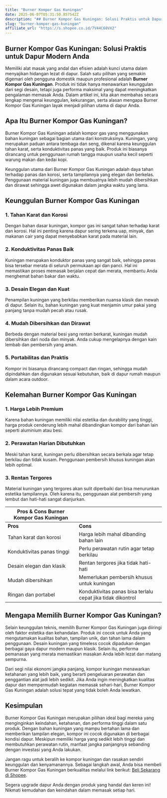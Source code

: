 ```yaml
---
title: "Burner Kompor Gas Kuningan"
date: 2025-06-07T05:31:50.857542Z
description: "## Burner Kompor Gas Kuningan: Solusi Praktis untuk Dapur Modern Anda..."
slug: "burner-kompor-gas-kuningan"
affiliate_url: "https://s.shopee.co.id/7V44C68VX2"
---
```

## Burner Kompor Gas Kuningan: Solusi Praktis untuk Dapur Modern Anda

Memiliki alat masak yang andal dan efisien adalah kunci utama dalam menyajikan hidangan lezat di dapur. Salah satu pilihan yang semakin digemari oleh pengguna domestik maupun profesional adalah **Burner Kompor Gas Kuningan**. Produk ini tidak hanya menawarkan keunggulan dari segi desain, tetapi juga performa maksimal yang dapat meningkatkan pengalaman memasak Anda. Dalam artikel ini, kita akan membahas secara lengkap mengenai keunggulan, kekurangan, serta alasan mengapa Burner Kompor Gas Kuningan layak menjadi pilihan utama di dapur Anda.

## Apa Itu Burner Kompor Gas Kuningan?

Burner Kompor Gas Kuningan adalah kompor gas yang menggunakan bahan kuningan sebagai bagian utama dari konstruksinya. Kuningan, yang merupakan paduan antara tembaga dan seng, dikenal karena keunggulan tahan karat, serta konduktivitas panas yang baik. Produk ini biasanya dirancang untuk penggunaan rumah tangga maupun usaha kecil seperti warung makan dan kedai kopi.

Keunggulan utama dari Burner Kompor Gas Kuningan adalah daya tahan terhadap panas dan korosi, serta tampilannya yang elegan dan berkelas. Penggunaan material kuningan juga membuatnya lebih mudah dibersihkan dan dirawat sehingga awet digunakan dalam jangka waktu yang lama.

## Keunggulan Burner Kompor Gas Kuningan

### 1. Tahan Karat dan Korosi
Dengan bahan dasar kuningan, kompor gas ini sangat tahan terhadap karat dan korosi. Hal ini penting karena dapur sering terkena uap, minyak, dan makanan cair yang dapat menyebabkan karat pada material lain.

### 2. Konduktivitas Panas Baik
Kuningan merupakan konduktor panas yang sangat baik, sehingga panas bisa tersebar merata di seluruh permukaan api dan panci. Hal ini memastikan proses memasak berjalan cepat dan merata, membantu Anda menghemat bahan bakar dan waktu.

### 3. Desain Elegan dan Kuat
Penampilan kuningan yang berkilau memberikan nuansa klasik dan mewah di dapur. Selain itu, bahan kuningan yang kuat menjamin umur pakai yang panjang tanpa mudah pecah atau rusak.

### 4. Mudah Dibersihkan dan Dirawat
Berbeda dengan material besi yang rentan berkarat, kuningan mudah dibersihkan dari noda dan minyak. Anda cukup mengelapnya dengan kain lembab dan pembersih yang aman.

### 5. Portabilitas dan Praktis
Kompor ini biasanya dirancang compact dan ringan, sehingga mudah dipindahkan dan digunakan sesuai kebutuhan, baik di dapur rumah maupun dalam acara outdoor.

## Kelemahan Burner Kompor Gas Kuningan

### 1. Harga Lebih Premium
Karena bahan kuningan memiliki nilai estetika dan durability yang tinggi, harga produk cenderung lebih mahal dibandingkan kompor dari bahan lain seperti aluminium atau besi.

### 2. Perawatan Harian Dibutuhkan
Meski tahan karat, kuningan perlu dibersihkan secara berkala agar tetap berkilau dan tidak kusam. Penggunaan pembersih khusus kuningan akan lebih optimal.

### 3. Rentan Tergores
Material kuningan yang tergores akan sulit diperbaiki dan bisa menurunkan estetika tampilannya. Oleh karena itu, penggunaan alat pembersih yang lembut dan hati-hati sangat dianjurkan.

| **Pros & Cons Burner Kompor Gas Kuningan** | |
|---|---|
| **Pros** | **Cons** |
| Tahan karat dan korosi | Harga lebih mahal dibanding bahan lain |
| Konduktivitas panas tinggi | Perlu perawatan rutin agar tetap berkilau |
| Desain elegan dan klasik | Rentan tergores jika tidak hati-hati |
| Mudah dibersihkan | Memerlukan pembersih khusus untuk kuningan |
| Ringan dan portabel | Konduktivitas panas bisa terlalu cepat jika tidak dikontrol |

## Mengapa Memilih Burner Kompor Gas Kuningan?

Selain keunggulan teknis, memilih Burner Kompor Gas Kuningan juga diiringi oleh faktor estetika dan kehandalan. Produk ini cocok untuk Anda yang mengutamakan kualitas bahan, tampilan unik, dan tahan lama dalam penggunaan. Desain kuningan yang timeless cocok dipadukan dengan berbagai gaya dapur modern maupun klasik. Selain itu, performa pemanasan yang merata memastikan masakan Anda lebih lezat dan matang sempurna.

Dari segi nilai ekonomi jangka panjang, kompor kuningan menawarkan ketahanan yang lebih baik, yang berarti pengeluaran perawatan dan penggantian alat jadi lebih sedikit. Jika Anda ingin meningkatkan kualitas dapur dan mempermudah kegiatan memasak sehari-hari, Burner Kompor Gas Kuningan adalah solusi tepat yang tidak boleh Anda lewatkan.

## Kesimpulan

Burner Kompor Gas Kuningan merupakan pilihan ideal bagi mereka yang menginginkan keindahan, ketahanan, dan performa tinggi dalam satu produk. Dengan bahan kuningan yang mampu bertahan lama dan memberikan tampilan elegan, kompor ini cocok digunakan di berbagai kondisi dapur. Meskipun memiliki harga yang sedikit lebih tinggi dan membutuhkan perawatan rutin, manfaat jangka panjangnya sebanding dengan investasi yang Anda lakukan.

Jangan ragu untuk beralih ke kompor kuningan dan rasakan sendiri keunggulan dan kenyamanannya. Sebagai langkah awal, Anda bisa membeli Burner Kompor Gas Kuningan berkualitas melalui link berikut: [Beli Sekarang di Shopee](https://s.shopee.co.id/7V44C68VX2).

Segera upgrade dapur Anda dengan produk yang handal dan keren ini! Nikmati kemudahan dan keindahan dalam memasak setiap hari.